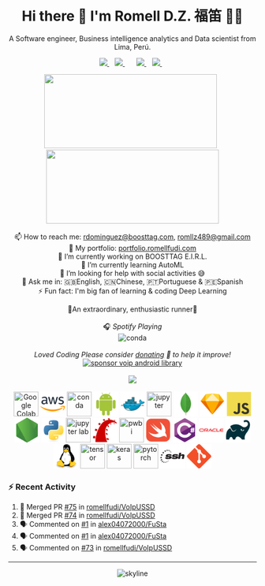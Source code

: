 <h1 align='center'>
  Hi there 👋 I'm Romell D.Z. 福笛 👨‍💻
</h1>

<p align='center'>
  A Software engineer, Business intelligence analytics and Data scientist from Lima, Perú.
</p>

<p align='center'>
  
  <a href="https://www.twitter.com/romellfudi/">
    <img src="https://img.shields.io/badge/twitter-%2300ACEE.svg?&style=for-the-badge&logo=twitter&logoColor=white" />
  </a>&nbsp;&nbsp;
  <a href="https://wa.me/51952645566?text=Hi!%20Romell">
    <img src="https://img.shields.io/badge/WHATSAPP-%2325D366.svg?&style=for-the-badge&logo=whatsapp&logoColor=white" />    
  </a>&nbsp;&nbsp;
<!--   <a href="https://telegram.me/romellfudi/">
    <img src="https://img.shields.io/badge/telegram-%2300ACEE.svg?&style=for-the-badge&logo=telegram&logoColor=white" /> -->
  </a>&nbsp;&nbsp;
  <a href="https://www.linkedin.com/in/romell-dominguez/">
    <img src="https://img.shields.io/badge/linkedin-%230077B5.svg?&style=for-the-badge&logo=linkedin&logoColor=white" />
  </a>&nbsp;&nbsp;
  <a href="https://instagram.com/romellfudi">
    <img src="https://img.shields.io/badge/instagram-%23E4405F.svg?&style=for-the-badge&logo=instagram&logoColor=white" />        
  </a>&nbsp;&nbsp;
  
</p>

<p align='center'>
  <a href="#"><img src="https://github-readme-stats.vercel.app/api?username=romellfudi&show_icons=true&count_private=true&theme=dark" width="350" height="150"></a>&nbsp;&nbsp;
  <a href="#"><img src="https://github-readme-stats.vercel.app/api/top-langs/?username=romellfudi&layout=compact&theme=dark" width="350" height="150"></a>

<p align='center'>
  📫 How to reach me: <a href='mailto:rdominguez@boosttag.com'>rdominguez@boosttag.com</a>, <a href='mailto:romllz489@gmail.com'>romllz489@gmail.com</a><br>
  🍱 My portfolio: <a href='http://portfolio.romellfudi.com/'>portfolio.romellfudi.com</a><br>
  🔭 I’m currently working on BOOSTTAG E.I.R.L.</br>
  🌱 I’m currently learning AutoML</br>
  🤔 I’m looking for help with social activities 😅</br>
  💬 Ask me in: 🇬🇧English, 🇨🇳Chinese, 🇵🇹Portuguese & 🇵🇪Spanish</br>
  ⚡ Fun fact: I'm big fan of learning & coding Deep Learning
</p>  
<p align='center'> 🏃An extraordinary, enthusiastic runner👊 </br></br> 🎧 <i>Spotify Playing</i> </br> <img src="https://spotify-github-profile.vercel.app/api/view.svg?uid=romell.fudi&cover_image=true&theme=novatorem" title="conda"/> </br></br>
<i>Loved Coding Please consider <a href="https://paypal.me/romellfudi/15">donating</a>  💸 to help it improve!</i></br>
<a href="https://www.paypal.me/romellfudi/15"><img src="https://img.shields.io/badge/support-PayPal-blue?logo=PayPal&style=flat-square&label=Donate" alt="sponsor voip android library"/></a> </br></br>
  <a href="#"><img src="https://badges.pufler.dev/visits/romellfudi/romellfudi"></a> 
</p>

<p align="center"><img src="https://avatars0.githubusercontent.com/u/33467679" title="Google Colab" width="50" height="50"/> <img src="https://raw.githubusercontent.com/devicons/devicon/master/icons/amazonwebservices/amazonwebservices-original-wordmark.svg" title="AWS" width="50" height="50"/>  <img src="https://avatars2.githubusercontent.com/u/3571983" title="conda" width="50" height="50"/> <img src="https://raw.githubusercontent.com/devicons/devicon/master/icons/android/android-original.svg" title="android" width="50" height="50"/> <img src="https://raw.githubusercontent.com/devicons/devicon/master/icons/docker/docker-original.svg" title="docker" width="50" height="50"/> <img src="https://avatars1.githubusercontent.com/u/7388996" title="jupyter" width="50" height="50"/> <img src="https://raw.githubusercontent.com/devicons/devicon/master/icons/mongodb/mongodb-original.svg" title="mongodb" width="50" height="50"/> <img src="https://raw.githubusercontent.com/devicons/devicon/master/icons/sketch/sketch-original.svg" title="sketch" width="50" height="50"/> <img src="https://raw.githubusercontent.com/devicons/devicon/master/icons/javascript/javascript-original.svg" title="javascript" width="50" height="50"/> <img src="https://raw.githubusercontent.com/devicons/devicon/master/icons/nodejs/nodejs-original.svg" title="nodejs" width="50" height="50"/> <img src="https://raw.githubusercontent.com/devicons/devicon/master/icons/python/python-original.svg" title="python" width="50" height="50"/><img src="https://avatars1.githubusercontent.com/u/22800682" title="jupyter lab" width="50" height="50"/> <img src="https://raw.githubusercontent.com/devicons/devicon/master/icons/rails/rails-plain.svg" title="rails" width="50" height="50"/> <img src="https://avatars0.githubusercontent.com/u/42988494" title="pwbi" width="50" height="50"/> <img src="https://raw.githubusercontent.com/devicons/devicon/master/icons/swift/swift-original.svg" title="swift" width="50" height="50"/> <img src="https://raw.githubusercontent.com/devicons/devicon/master/icons/csharp/csharp-original.svg" title="C#" width="50" height="50"/> <img src="https://raw.githubusercontent.com/devicons/devicon/master/icons/oracle/oracle-original.svg" title="Oracle" width="50" height="50"/> <img src="https://raw.githubusercontent.com/devicons/devicon/master/icons/gradle/gradle-plain.svg" title="gradle" width="50" height="50"/> <img src="https://raw.githubusercontent.com/devicons/devicon/master/icons/linux/linux-original.svg" title="linux" width="50" height="50"/> <img src="https://avatars1.githubusercontent.com/u/15658638" title="tensor" width="50" height="50"/> <img src="https://avatars0.githubusercontent.com/u/34455048" title="keras" width="50" height="50"/> <img src="https://avatars0.githubusercontent.com/u/21003710" title="pytorch" width="50" height="50"/> <img src="https://raw.githubusercontent.com/devicons/devicon/master/icons/ssh/ssh-original-wordmark.svg" title="ssh" width="50" height="50"/> <img src="https://raw.githubusercontent.com/devicons/devicon/master/icons/git/git-original.svg" title="git" width="50" height="50"/></p>

### :zap: Recent Activity

<!--START_SECTION:activity-->
1. 🎉 Merged PR [#75](https://github.com/romellfudi/VoIpUSSD/pull/75) in [romellfudi/VoIpUSSD](https://github.com/romellfudi/VoIpUSSD)
2. 🎉 Merged PR [#74](https://github.com/romellfudi/VoIpUSSD/pull/74) in [romellfudi/VoIpUSSD](https://github.com/romellfudi/VoIpUSSD)
3. 🗣 Commented on [#1](https://github.com/alex04072000/FuSta/issues/1) in [alex04072000/FuSta](https://github.com/alex04072000/FuSta)
4. 🗣 Commented on [#1](https://github.com/alex04072000/FuSta/issues/1) in [alex04072000/FuSta](https://github.com/alex04072000/FuSta)
5. 🗣 Commented on [#73](https://github.com/romellfudi/VoIpUSSD/issues/73) in [romellfudi/VoIpUSSD](https://github.com/romellfudi/VoIpUSSD)
<!--END_SECTION:activity-->
---

<p align="center"> <img src="/charts/skyline.gif" alt="skyline">  </p>
